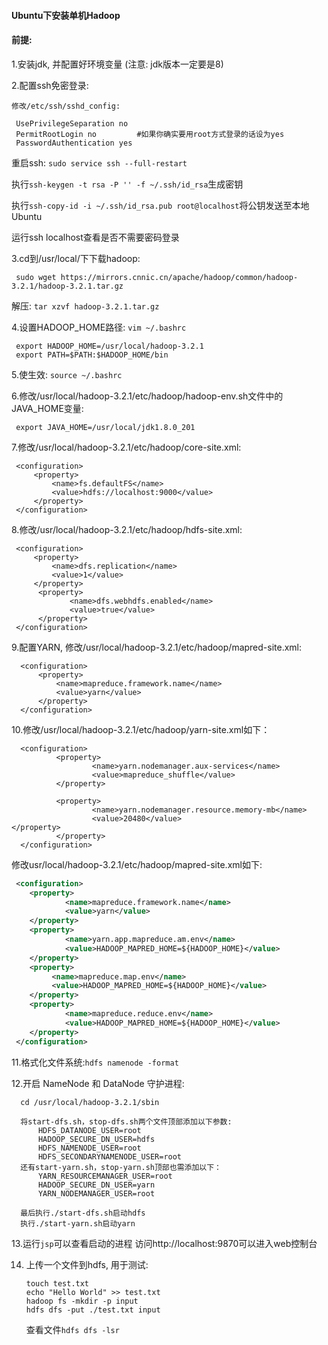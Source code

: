 #### Ubuntu下安装单机Hadoop

#### 前提: 
   1.安装jdk, 并配置好环境变量  (注意: jdk版本一定要是8)
   
   2.配置ssh免密登录:
   ```
   修改/etc/ssh/sshd_config:

    UsePrivilegeSeparation no
    PermitRootLogin no         #如果你确实要用root方式登录的话设为yes
    PasswordAuthentication yes
   ```
   重启ssh: `sudo service ssh --full-restart`
   
   执行`ssh-keygen -t rsa -P '' -f ~/.ssh/id_rsa`生成密钥
   
   执行`ssh-copy-id -i ~/.ssh/id_rsa.pub root@localhost`将公钥发送至本地Ubuntu
   
   运行ssh localhost查看是否不需要密码登录

   3.cd到/usr/local/下下载hadoop:
   ```
    sudo wget https://mirrors.cnnic.cn/apache/hadoop/common/hadoop-3.2.1/hadoop-3.2.1.tar.gz
   ```

   解压:
   `tar xzvf hadoop-3.2.1.tar.gz`
   
   4.设置HADOOP_HOME路径:
   `vim ~/.bashrc`
   
   ```
    export HADOOP_HOME=/usr/local/hadoop-3.2.1   
    export PATH=$PATH:$HADOOP_HOME/bin
   ```
   
   5.使生效: `source ~/.bashrc`
   
   6.修改/usr/local/hadoop-3.2.1/etc/hadoop/hadoop-env.sh文件中的JAVA_HOME变量:
   ```
    export JAVA_HOME=/usr/local/jdk1.8.0_201
   ```

  7.修改/usr/local/hadoop-3.2.1/etc/hadoop/core-site.xml:
   ```
    <configuration>
        <property>
            <name>fs.defaultFS</name>
            <value>hdfs://localhost:9000</value>
        </property>
    </configuration>
   ```

   8.修改/usr/local/hadoop-3.2.1/etc/hadoop/hdfs-site.xml:
   ```
    <configuration>
        <property>
            <name>dfs.replication</name>
            <value>1</value>
        </property>
         <property>
                <name>dfs.webhdfs.enabled</name>
                <value>true</value>
         </property>
    </configuration>
   ```
  
  9.配置YARN, 修改/usr/local/hadoop-3.2.1/etc/hadoop/mapred-site.xml:
  ```
    <configuration>
        <property>
            <name>mapreduce.framework.name</name>
            <value>yarn</value>
        </property>
    </configuration>
  ```

  10.修改/usr/local/hadoop-3.2.1/etc/hadoop/yarn-site.xml如下：
  ```
    <configuration>
            <property>
                    <name>yarn.nodemanager.aux-services</name>
                    <value>mapreduce_shuffle</value>
            </property>
    
            <property>
                    <name>yarn.nodemanager.resource.memory-mb</name>
                    <value>20480</value>                                                                                                                                                          </property>
            </property>
    </configuration>
  ```
   修改usr/local/hadoop-3.2.1/etc/hadoop/mapred-site.xml如下:
    
   ```xml
    <configuration>
       <property>
               <name>mapreduce.framework.name</name>
               <value>yarn</value>
       </property>
       <property>
               <name>yarn.app.mapreduce.am.env</name>
               <value>HADOOP_MAPRED_HOME=${HADOOP_HOME}</value>
       </property>
       <property>
            <name>mapreduce.map.env</name>
            <value>HADOOP_MAPRED_HOME=${HADOOP_HOME}</value>
       </property>
       <property>
               <name>mapreduce.reduce.env</name>
               <value>HADOOP_MAPRED_HOME=${HADOOP_HOME}</value>
       </property>
    </configuration>
   ```

  11.格式化文件系统:`hdfs namenode -format`
  
  12.开启 NameNode 和 DataNode 守护进程:
  ```
    cd /usr/local/hadoop-3.2.1/sbin
    
    将start-dfs.sh，stop-dfs.sh两个文件顶部添加以下参数:
        HDFS_DATANODE_USER=root
        HADOOP_SECURE_DN_USER=hdfs
        HDFS_NAMENODE_USER=root
        HDFS_SECONDARYNAMENODE_USER=root
    还有start-yarn.sh，stop-yarn.sh顶部也需添加以下：
        YARN_RESOURCEMANAGER_USER=root
        HADOOP_SECURE_DN_USER=yarn
        YARN_NODEMANAGER_USER=root

    最后执行./start-dfs.sh启动hdfs
    执行./start-yarn.sh启动yarn
  ```
  13.运行`jsp`可以查看启动的进程
     访问http://localhost:9870可以进入web控制台
     
  14. 上传一个文件到hdfs, 用于测试:
      ```
      touch test.txt
      echo "Hello World" >> test.txt
      hadoop fs -mkdir -p input
      hdfs dfs -put ./test.txt input
      ```
      查看文件`hdfs dfs -lsr`